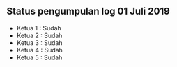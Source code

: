 Status pengumpulan log 01 Juli 2019
---
* Ketua 1 : Sudah
* Ketua 2 : Sudah
* Ketua 3 : Sudah
* Ketua 4 : Sudah
* Ketua 5 : Sudah
